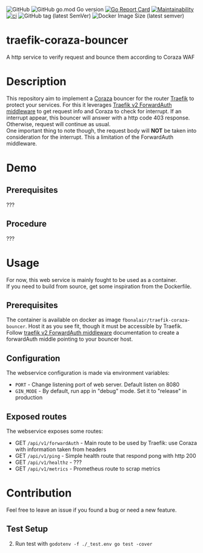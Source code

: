 ![GitHub](https://img.shields.io/github/license/fbonalair/traefik-coraza-bouncer)
![GitHub go.mod Go version](https://img.shields.io/github/go-mod/go-version/fbonalair/traefik-coraza-bouncer)
[![Go Report Card](https://goreportcard.com/badge/github.com/fbonalair/traefik-coraza-bouncer)](https://goreportcard.com/report/github.com/fbonalair/traefik-coraza-bouncer)
[![Maintainability](https://api.codeclimate.com/v1/badges/ee4236396b2c5ccbc7c0/maintainability)](https://codeclimate.com/github/fbonalair/traefik-coraza-bouncer/maintainability)
[![ci](https://github.com/fbonalair/traefik-coraza-bouncer/actions/workflows/main.yml/badge.svg)](https://github.com/fbonalair/traefik-coraza-bouncer/actions/workflows/main.yml)
![GitHub tag (latest SemVer)](https://img.shields.io/github/v/tag/fbonalair/traefik-coraza-bouncer)
![Docker Image Size (latest semver)](https://img.shields.io/docker/image-size/fbonalair/traefik-coraza-bouncer)

# traefik-coraza-bouncer
A http service to verify request and bounce them according to Coraza WAF

# Description
This repository aim to implement a [Coraza](https://coraza.io/) bouncer for the router [Traefik](https://doc.traefik.io/traefik/) to protect your services.
For this it leverages [Traefik v2 ForwardAuth middleware](https://doc.traefik.io/traefik/middlewares/http/forwardauth/) to get request info and Coraza to check for interrupt.
If an interrupt appear, this bouncer will answer with a http code 403 response. Otherwise, request will continue as usual.   
One important thing to note though, the request body will **NOT** be taken into consideration for the interrupt. This a limitation of the ForwardAuth middleware.   


# Demo
## Prerequisites
???

## Procedure
???

# Usage
For now, this web service is mainly fought to be used as a container.   
If you need to build from source, get some inspiration from the Dockerfile.

## Prerequisites
The container is available on docker as image `fbonalair/traefik-coraza-bouncer`. Host it as you see fit, though it must be accessible by Traefik.   
Follow  [traefik v2 ForwardAuth middleware](https://doc.traefik.io/traefik/middlewares/http/forwardauth/) documentation to create a forwardAuth middle pointing to your bouncer host.   

## Configuration
The webservice configuration is made via environment variables:

* `PORT`                                - Change listening port of web server. Default listen on 8080
* `GIN_MODE`                            - By default, run app in "debug" mode. Set it to "release" in production

## Exposed routes
The webservice exposes some routes:

* GET `/api/v1/forwardAuth`             - Main route to be used by Traefik: use Coraza with information taken from headers
* GET `/api/v1/ping`                    - Simple health route that respond pong with http 200
* GET `/api/v1/healthz`                 - ???
* GET `/api/v1/metrics`                 - Prometheus route to scrap metrics

# Contribution
Feel free to leave an issue if you found a bug or need a new feature.

## Test Setup
2. Run test with `godotenv -f ./_test.env go test -cover`